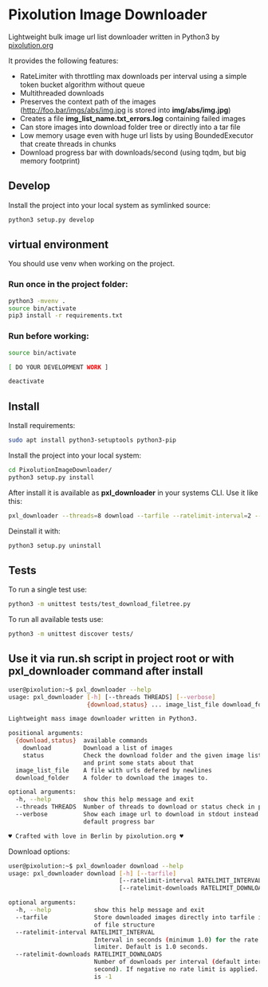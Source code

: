 # Pixolution Image Downloader

Lightweight bulk image url list downloader written in Python3 by [pixolution.org](https://pixolution.org)

It provides the following features:
* RateLimiter with throttling max downloads per interval using a simple token bucket algorithm without queue
* Multithreaded downloads
* Preserves the context path of the images (http://foo.bar/imgs/abs/img.jpg is stored into **img/abs/img.jpg**)
* Creates a file **img_list_name.txt_errors.log** containing failed images
* Can store images into download folder tree or directly into a tar file
* Low memory usage even with huge url lists by using BoundedExecutor that create threads in chunks
* Download progress bar with downloads/second (using tqdm, but big memory footprint)

## Develop

Install the project into your local system as symlinked source:
```bash
python3 setup.py develop
```
## virtual environment

You should use venv when working on the project.

### Run once in the project folder:
```bash
python3 -mvenv .
source bin/activate
pip3 install -r requirements.txt
```

### Run before working:
```bash
source bin/activate

[ DO YOUR DEVELOPMENT WORK ]

deactivate
```

## Install

Install requirements:
```bash
sudo apt install python3-setuptools python3-pip
```

Install the project into your local system:
```bash
cd PixolutionImageDownloader/
python3 setup.py install
```

After install it is available as **pxl_downloader** in your systems CLI. Use it like this:
```bash
pxl_downloader --threads=8 download --tarfile --ratelimit-interval=2 --ratelimit-downloads=50 samples.csv downloads/
```

Deinstall it with:
```bash
python3 setup.py uninstall
```

## Tests

To run a single test use:
```bash
python3 -m unittest tests/test_download_filetree.py
```

To run all available tests use:
```bash
python3 -m unittest discover tests/
```


## Use it via **run.sh** script in project root or with **pxl_downloader** command after install
```bash
user@pixolution:~$ pxl_downloader --help
usage: pxl_downloader [-h] [--threads THREADS] [--verbose]
                      {download,status} ... image_list_file download_folder

Lightweight mass image downloader written in Python3.

positional arguments:
  {download,status}  available commands
    download         Download a list of images
    status           Check the download folder and the given image list file
                     and print some stats about that
  image_list_file    A file with urls defered by newlines
  download_folder    A folder to download the images to.

optional arguments:
  -h, --help         show this help message and exit
  --threads THREADS  Number of threads to download or status check in parallel
  --verbose          Show each image url to download in stdout instead of
                     default progress bar

♥ Crafted with love in Berlin by pixolution.org ♥
```

Download options:
```bash
user@pixolution:~$ pxl_downloader download --help
usage: pxl_downloader download [-h] [--tarfile]
                               [--ratelimit-interval RATELIMIT_INTERVAL]
                               [--ratelimit-downloads RATELIMIT_DOWNLOADS]

optional arguments:
  -h, --help            show this help message and exit
  --tarfile             Store downloaded images directly into tarfile instead
                        of file structure
  --ratelimit-interval RATELIMIT_INTERVAL
                        Interval in seconds (minimum 1.0) for the rate
                        limiter. Default is 1.0 seconds.
  --ratelimit-downloads RATELIMIT_DOWNLOADS
                        Number of downloads per interval (default interval 1
                        second). If negative no rate limit is applied. Default
                        is -1
```
